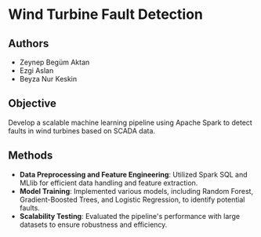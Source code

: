 # Wind Turbine Fault Detection  

## Authors  
- Zeynep Begüm Aktan  
- Ezgi Aslan  
- Beyza Nur Keskin  

## Objective  
Develop a scalable machine learning pipeline using Apache Spark to detect faults in wind turbines based on SCADA data.  

## Methods  
- **Data Preprocessing and Feature Engineering**: Utilized Spark SQL and MLlib for efficient data handling and feature extraction.  
- **Model Training**: Implemented various models, including Random Forest, Gradient-Boosted Trees, and Logistic Regression, to identify potential faults.  
- **Scalability Testing**: Evaluated the pipeline's performance with large datasets to ensure robustness and efficiency.  

